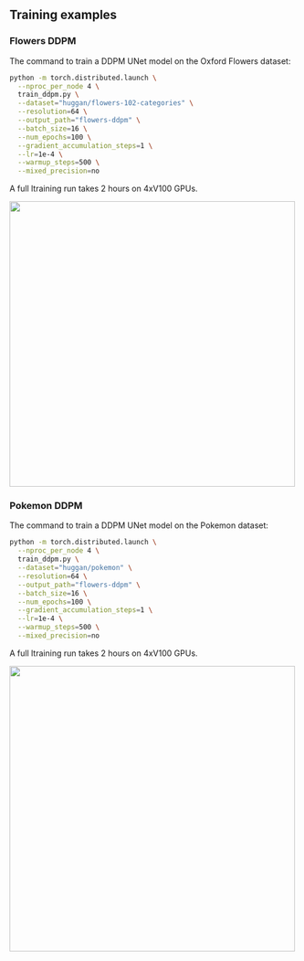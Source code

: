 ## Training examples

### Flowers DDPM 

The command to train a DDPM UNet model on the Oxford Flowers dataset:

```bash
python -m torch.distributed.launch \
  --nproc_per_node 4 \
  train_ddpm.py \
  --dataset="huggan/flowers-102-categories" \
  --resolution=64 \
  --output_path="flowers-ddpm" \
  --batch_size=16 \
  --num_epochs=100 \
  --gradient_accumulation_steps=1 \
  --lr=1e-4 \
  --warmup_steps=500 \
  --mixed_precision=no
```

A full ltraining run takes 2 hours on 4xV100 GPUs.

<img src="https://user-images.githubusercontent.com/26864830/173855866-5628989f-856b-4725-a944-d6c09490b2df.png" width="500" />


### Pokemon DDPM 

The command to train a DDPM UNet model on the Pokemon dataset:

```bash
python -m torch.distributed.launch \
  --nproc_per_node 4 \
  train_ddpm.py \
  --dataset="huggan/pokemon" \
  --resolution=64 \
  --output_path="flowers-ddpm" \
  --batch_size=16 \
  --num_epochs=100 \
  --gradient_accumulation_steps=1 \
  --lr=1e-4 \
  --warmup_steps=500 \
  --mixed_precision=no
```

A full ltraining run takes 2 hours on 4xV100 GPUs.

<img src="https://user-images.githubusercontent.com/26864830/173856733-4f117f8c-97bd-4f51-8002-56b488c96df9.png" width="500" />
